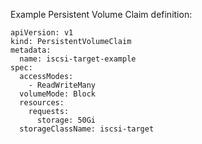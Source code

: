 Example Persistent Volume Claim definition:

```
apiVersion: v1
kind: PersistentVolumeClaim
metadata:
  name: iscsi-target-example
spec:
  accessModes:
    - ReadWriteMany
  volumeMode: Block
  resources:
    requests:
      storage: 50Gi
  storageClassName: iscsi-target
```
